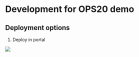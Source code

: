 # Development for OPS20 demo

## Deployment options

1. Deploy in portal

<a href="https://portal.azure.com/#create/Microsoft.Template/uri/https%3A%2F%2Fraw.githubusercontent.com%2Fjasonhand%2Fops20%2Fmaster%2Fdev%2Fstatus%2Fazuredeploy.json" target="_blank">
<img src="http://azuredeploy.net/deploybutton.png"/></a>